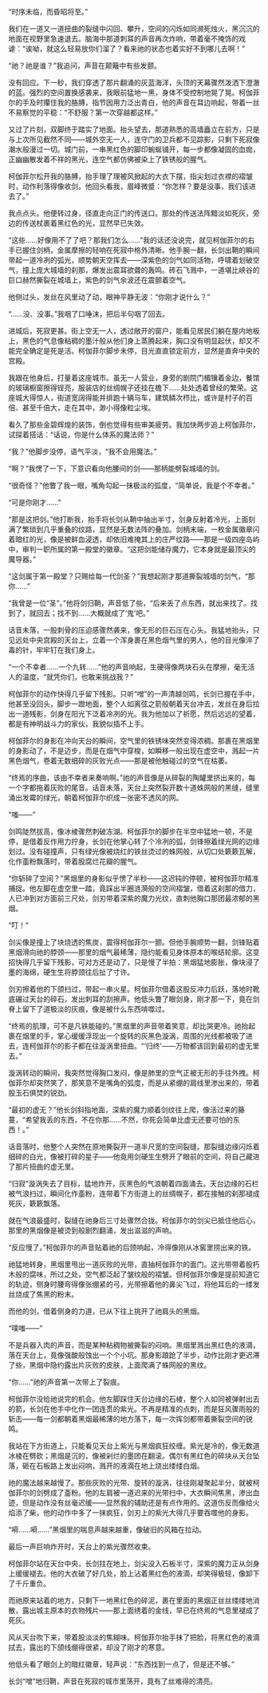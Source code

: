 “时序未临，而昏昭将至。”
 
我们在一道又一道扭曲的裂缝中闪回、攀升，空间的闪烁如同濒死烛火，黑沉沉的地面在视野里急速退去。脑海中那道刺耳的声音再次炸响，带着毫不掩饰的戏谑：“诶呦，就这么轻易放你们溜了？看来祂的状态也着实好不到哪儿去啊！”
 
“祂？祂是谁？”我追问，声音在颠簸中有些发颤。
 
没有回应。下一秒，我们穿透了那片翻涌的灰蓝海洋，头顶的天幕骤然泼洒下澄澈的蓝。强烈的空间置换感袭来，我眼前猛地一黑，身体不受控制地晃了晃。柯伽菲尔的手及时攥住我的胳膊，指节因用力泛出青白，他的声音在耳边响起，带着一丝不易察觉的平稳：“不舒服？第一次穿越都这样。”
 
又过了片刻，双脚终于踏实了地面。抬头望去，那道熟悉的高墙矗立在前方，只是与上次所见截然不同——城外空无一人，连守门的卫兵都不见踪影，只剩下死寂像潮水般漫过一切。城门前，一串黑红色的脚印蜿蜒铺开，每一步都像凝固的血痂，正幽幽散发着不祥的黑光，连空气都仿佛被染上了铁锈般的腥气。
 
柯伽菲尔松开我的胳膊，抬手理了理被风掀起的大衣下摆，指尖划过衣襟的褶皱时，动作利落得像收剑。他回头看我，眉峰微蹙：“你怎样？要是没事，我们该进去了。”
 
我点点头。他便转过身，径直走向正门的传送口。那处的传送法阵黯淡如死灰，旁边的传送杖裹着黑红色的光，显然早已失效。
 
“这些……好像用不了了吧？那我们怎么……”我的话还没说完，就见柯伽菲尔的右手已握住剑柄，金属摩擦的轻响在死寂中格外清晰。他手腕一翻，长剑出鞘的瞬间带起一道冷冽的弧光，顺势朝天空挥去——深紫色的剑气如同活物，呼啸着划破空气，撞上庞大城墙的刹那，爆发出震耳欲聋的轰鸣。砖石飞溅中，一道堪比峡谷的巨口赫然撕裂在城墙上，紫色的剑气余波还在震颤着空气。
 
他侧过头，发丝在风里动了动，眼神平静无波：“你刚才说什么？”
 
“……没、没事。”我咽了口唾沫，把后半句咽了回去。
 
进城后，死寂更甚。街上空无一人，透过敞开的窗户，能看见居民们躺在屋内地板上，黑色的气息像粘稠的墨汁般从他们身上蒸腾起来，胸口没有明显起伏，却又不能完全确定是死是活。柯伽菲尔脚步未停，目光直直锁定前方，显然是直奔中央的宫殿。
 
我跟在他身后，打量着这座城市。虽无一人营业，身旁的剧院门楣镶着金边，餐馆的玻璃橱窗擦得锃亮，服装店的丝绸幌子还挂在檐下……处处透着曾经的繁荣。这座城大得惊人，街道宽阔得能并排跑十辆马车，建筑鳞次栉比，或许是村子的百倍、甚至千倍大，走在其中，渺小得像粒尘埃。
 
看久了那些金碧辉煌的装饰，倒也觉得有些审美疲劳。我加快两步追上柯伽菲尔，试探着搭话：“话说，你是什么体系的魔法师？”
 
“我？”他脚步没停，语气平淡，“我不会用魔法。”
 
“啊？”我愣了一下，下意识看向他腰间的剑——那柄能劈裂城墙的剑。
 
“很奇怪？”他瞥了我一眼，嘴角勾起一抹极淡的弧度，“简单说，我是个不幸者。”
 
“可是你刚才……”
 
“那是这把剑。”他打断我，抬手将长剑从鞘中抽出半寸，剑身反射着冷光，上面刻满了繁琐到几乎重叠的纹路，显然是无数法阵的叠加。剑柄末端，一枚金属徽章闪着暗红的光，像是被鲜血浸透，却依旧难掩其上的庄严纹路——那是一级四座岛屿中，审判一职所属的第一殿堂的徽章。“这把剑能储存魔力，它本身就是最顶尖的魔导器。”
 
“这剑属于第一殿堂？只赐给每一代剑圣？”我想起刚才那道撕裂城墙的剑气，“那你……”
 
“我曾是一位“圣”。”他将剑归鞘，声音低了些，“后来丢了点东西，就出来找了。找到了，就回去；找不到……大概就成了‘鬼’吧。”
 
话音未落，一股刺骨的压迫感骤然袭来，像无形的巨石压在心头。我猛地抬头，只见远处中央宫殿的天台上，立着一个浑身裹在黑色烟气里的男人，他的目光像淬了毒的针，牢牢钉在我们身上。
 
“一个不幸者……一个九转……”他的声音响起，生硬得像两块石头在摩擦，毫无活人的温度，“就凭你们，也敢来挑战我？”
 
柯伽菲尔的动作快得几乎留下残影。只听“噌”的一声清越剑鸣，长剑已握在手中，他甚至没回头，脚步一蹬地面，整个人如离弦之箭般朝着天台冲去，发丝在身后拉出一道残影，剑身在阳光下泛着冷冽的光。我为他加以了祈愿，然后远远的望着，都是有神明战斗力的家伙，我貌似插不上手。

柯伽菲尔的身影在冲向天台的瞬间，空气里的铁锈味突然变得浓稠。那裹在黑烟里的身影动了，不是迈步，而是在烟气中穿梭，如瞬移一般出现在虚空中，溅起一片黑色烟气，卷着无数细碎的灰败光点——那是被他触碰过的空气在枯萎。
 
“终焉的序曲，该由不幸者来奏响啊。”祂的声音像是从碎裂的陶罐里挤出来的，每一个字都拖着灰败的尾音。话音未落，天台上突然裂开数十道蛛网般的黑缝，缝里涌出发霉的绿光，朝着柯伽菲尔织成一张密不透风的网。
 
“嗤——”
 
剑鸣陡然拔高，像冰棱骤然刺破冻湖。柯伽菲尔的脚步在半空中猛地一顿，不是停，是借着反作用力拧身，长剑在他掌心转了个冷冽的弧，剑锋擦着绿光网的边缘划过。没有碰撞声，只有绿光像被烧红的铁丝烫过的蛛网般，从切口处簌簌瓦解，化作齑粉飘落时，带着股腐烂花瓣的腥气。
 
“你斩碎了空间？”黑烟里的身影似乎愣了半秒——这迟钝的停顿，被柯伽菲尔精准捕捉。他左脚在虚空里一踏，竟踩出半圈涟漪般的空间褶皱，借着这刹那的借力，人已冲到对方面前三尺处，剑刃带着深紫的魔力光纹，直刺他胸口那团最浓郁的黑烟。
 
“叮！”
 
剑尖像是撞上了块烧透的焦炭，震得柯伽菲尔一颤。但他手腕顺势一翻，剑锋贴着黑烟滑向祂的脖颈——那里的烟气最稀薄，隐约能看见身体原本的喉结轮廓。这变招快得几乎留下残影，可对方还是动了，只是慢了半拍：黑烟猛地膨胀，像块浸了墨的海绵，硬生生将脖颈往后扯了寸许。
 
剑刃擦着他的下颌扫过，带起一串火星。柯伽菲尔借着这股反冲力后跃，落地时靴底碾过天台的碎石，发出刺耳的刮擦声。他低头瞥了眼剑身，刚才那一下，竟在剑脊上留下了道极淡的灰痕，像是被什么东西啃噬过。
 
“终焉的肌理，可不是凡铁能碰的。”黑烟里的声音带着笑意，却比哭更冷。祂抬起裹在烟里的手，掌心缓缓浮现出一个旋转的灰黑色漩涡，周围的光线都被吸了进去，连柯伽菲尔的影子都在往漩涡里扭曲。“‘归终’——万物都该回到最初的虚无里去。”
 
漩涡转动的瞬间，我突然觉得胸口发闷，像是肺里的空气正被无形的手往外拽。柯伽菲尔却突然笑了，那笑意不是嘴角的弧度，而是从紧绷的肩线里渗出来的，带着股玉石俱焚的锐劲。
 
“最初的虚无？”他长剑斜指地面，深紫的魔力顺着剑纹往上爬，像活过来的藤蔓，“希望我丢的东西，不在你那……不然，你死会简单比虚无还要可怕的东西！。”
 
话音落时，他整个人突然在原地撕裂开一道半尺宽的空间裂缝。那裂缝边缘闪烁着细碎的白光，像被打碎的星子——他竟用剑硬生生劈开了眼前的空间，将自己藏进了那片扭曲的虚无里。
 
“归寂”漩涡失去了目标，猛地炸开，灰黑色的气浪朝着四面涌去。天台边缘的石栏被气浪扫过，瞬间化作齑粉，连带着下方街道上的丝绸幌子，都在接触的刹那褪成死灰，簌簌飘落。
 
就在气浪最盛时，裂缝在祂身后三寸处骤然合拢。柯伽菲尔的剑尖已抵住他后心，那里的黑烟像是被烫到般剧烈翻涌，发出滋滋的声响。
 
“反应慢了。”柯伽菲尔的声音贴着祂的后颈响起，冷得像刚从冰窖里捞出来的铁。
 
祂猛地转身，黑烟里甩出一道灰败的光带，直抽柯伽菲尔的面门。这光带带着股朽木般的腐味，所过之处，空气都泛起了皱纹般的褶皱。但柯伽菲尔像是提前知道它的轨迹，侧身时腰弯得像张绷紧的弓，光带擦着他的鼻尖飞过，将他耳后的一缕发丝烧成了焦黑的粉末。
 
而他的剑，借着侧身的力道，已从下往上挑开了祂肩头的黑烟。
 
“噗嗤——”
 
不是兵器入肉的声音，而是某种粘稠物被撕裂的闷响。黑烟里溅出黑红色的液滴，落在天台上，竟像强酸般蚀出一个个小坑。那身影踉跄了半步，动作比刚才更迟滞了些，黑烟中隐约露出片灰败的皮肤，上面爬满了蛛网般的黑纹。
 
“你……”祂的声音第一次带上了裂痕。
 
柯伽菲尔没给祂说完的机会。他左脚踩住天台边缘的石棱，整个人如同被弹射出去的箭，长剑在他手中化作一团连贯的紫光。不再是精准的点刺，而是狂风骤雨般的斩击——每一剑都朝着黑烟最稀薄的地方落下，每一次挥剑都带着撕裂空间的锐鸣。
 
我站在下方街道上，只能看见天台上紫光与黑烟疯狂绞缠。紫光是冷的，像无数道冰棱在劈砍；黑烟是沉的，像被剁烂的墨团在翻滚。偶尔有黑红色的碎块从天台坠落，砸在石板路上发出闷响，溅开的液滴在地上烧出缕缕白烟。
 
祂的魔法越来越慢了。那些灰败的光带、旋转的漩涡，往往刚凝聚起半分，就被柯伽菲尔的剑劈成了齑粉。他的左肩被一道迟来的光带扫中，大衣瞬间焦黑，渗出血迹，但是动作没有丝毫迟缓——显然我的辅助还是有点作用的。这道伤反而像给火焰添了柴，他的动作中多了一抹疯狂，剑刃上的紫光大得几乎要吞噬他的身影。
 
“嗬……嗬……”黑烟里的喘息声越来越重，像破旧的风箱在拉动。
 
最后一声巨响炸开时，天台上的紫光骤然收束。
 
柯伽菲尔站在天台中央，长剑拄在地上，剑尖没入石板半寸，深紫的魔力正从剑身上缓缓褪去。他的大衣破了好几处，脸上沾着黑红色的液滴，却笑得极轻，像卸下了千斤重负。
 
而祂原来站着的地方，只剩下一地黑红色的碎泥，裹在里面的黑烟正丝丝缕缕地消散，露出城主原本的衣物残片——那上面绣着的金线，早已在终焉的气息里褪成了死灰。
 
风从天台吹下来，带着股淡淡的焦糊味。柯伽菲尔抬手抹了把脸，将黑红色的液滴拭去，露出的下颌线绷得很紧，却没了刚才的寒意。
 
他低头看了眼剑上的暗红徽章，轻声说：“东西找到一点了，但是还不够。”
 
长剑“噌”地归鞘，声音在死寂的城市里荡开，竟有了丝难得的清亮。